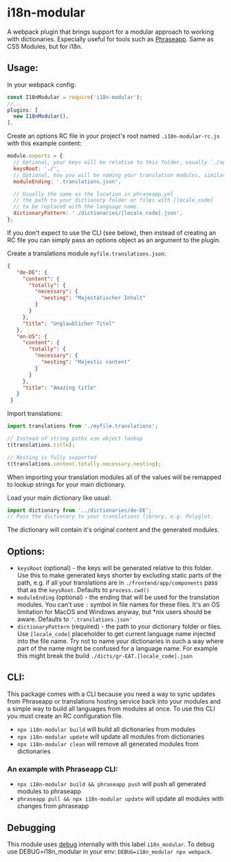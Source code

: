 i18n-modular
============

A webpack plugin that brings support for a modular approach to working with dictionaries. Especially useful for tools such as [Phraseapp](https://phrase.com). Same as CSS Modules, but for i18n.

## Usage:

In your webpack config:
```javascript
const I18nModular = require('i18n-modular');
//...
plugins: [
  new I18nModular(),
],
```

Create an options RC file in your project's root named `.i18n-modular-rc.js` with this example content:
```javascript
module.exports = {
  // Optional, your keys will be relative to this folder, usually `./app` or `./client`
  keysRoot: './',
  // Optional, how you will be naming your translation modules, similar to name.module.css
  moduleEnding: '.translations.json',

  // Usually the same as the location in phraseapp.yml
  // the path to your dictionary folder or files with [locale_code]
  // to be replaced with the language name.
  dictionaryPattern: './dictionaries/[locale_code].json',
};
```

If you don't expect to use the CLI (see below), then instead of creating an RC file you
can simply pass an options object as an argument to the plugin.

Create a translations module `myfile.translations.json`:
```json
{
   "de-DE": {
     "content": {
       "totally": {
         "necessary": {
           "nesting": "Majestätischer Inhalt"
         }
       }
     },
     "title": "Unglaublicher Titel"
   },
   "en-US": {
     "content": {
       "totally": {
         "necessary": {
           "nesting": "Majestic content"
         }
       }
     },
     "title": "Amazing title"
   }
 }
```

Import translations:
```javascript
import translations from './myfile.translations';

// Instead of string paths use object lookup
t(translations.title);

// Nesting is fully supported
t(translations.content.totally.necessary.nesting);
```

When importing your translation modules all of the values will be remapped to lookup strings for your main dictionary.

Load your main dictionary like usual:
```javascript
import dictionary from '../dictionaries/de-DE';
// Pass the dictionary to your translations library, e.g. Polyglot.
```

The dictionary will contain it's original content and the generated modules.

## Options:

 - `keysRoot` (optional) - the keys will be generated relative to this folder. Use this to make generated keys shorter by excluding static parts of the path, e.g. if all your translations are in `./frontend/app/components` pass that as the `keysRoot`. Defaults to `process.cwd()`
 - `moduleEnding` (optional) - the ending that will be used for the translation modules. You can't use `:` symbol in file names for these files. It's an OS limitation for MacOS and Windows anyway, but *nix users should be aware. Defaults to `'.translations.json'`
 - `dictionaryPattern` (required) - the path to your dictionary folder or files. Use `[locale_code]` placeholder to get current language name injected into the file name. Try not to name your dictionaries in such a way where part of the name might be confused for a language name. For example this might break the build `./dicts/gr-EAT.[locale_code].json`

## CLI:

This package comes with a CLI because you need a way to sync updates from Phraseapp or translations hosting service back into your modules and a simple way to build all languages from modules at once. To use this CLI you must create an RC configuration file.

 - `npx i18n-modular build` will build all dictionaries from modules
 - `npx i18n-modular update` will update all modules from dictionaries
 - `npx i18n-modular clean` will remove all generated modules from dictionaries

### An example with Phraseapp CLI:

 - `npx i18n-modular build && phraseapp push` will push all generated modules to phraseapp
 - `phraseapp pull && npx i18n-modular update` will update all modules with changes from phraseapp

## Debugging

This module uses [debug](https://github.com/visionmedia/debug) internally with this label `i18n_modular`. To debug use DEBUG=i18n_modular in your env: `DEBUG=i18n_modular npx webpack`.

